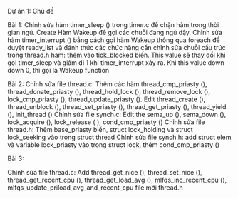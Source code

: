 Dự án 1: Chủ đề

Bài 1: Chỉnh sửa hàm timer_sleep () trong timer.c để chặn hàm trong thời gian ngủ. Create Hàm Wakeup để gọi các chuỗi đang ngủ dậy. Chỉnh sửa hàm timer_interrupt () bằng cách gọi hàm Wakeup thông qua foreach để duyệt ready_list và đánh thức các chức năng cần chỉnh sửa chuỗi cấu trúc trong thread.h hàm: thêm vào tick_blocked biến. This value sẽ thay đổi khi gọi timer_sleep và giảm đi 1 khi timer_interrupt xảy ra. Khi this value down down 0, thì gọi là Wakeup function

Bài 2: Chỉnh sửa file thread.c: Thêm các hàm thread_cmp_priasty (), thread_donate_priasty (), thread_hold_lock (), thread_remove_lock (), lock_cmp_priasty (), thread_update_priasty (). Edit thread_create (), thread_unblock (), thread_set_priasty (), thread_get_priasty (), thread_yield (), init_thread () Chỉnh sửa file synch.c: Edit the sema_up (), sema_down (), lock_acquire (), lock_release ( ), cond_cmp_priasty () Chỉnh sửa file thread.h: Thêm base_priasty biến, struct lock_holding và struct lock_seeking vào trong struct thread Chỉnh sửa file synch.h: add struct elem và variable lock_priasty vào trong struct lock, thêm cond_cmp_priasty ()

Bài 3:

Chỉnh sửa file thread.c: Add thread_get_nice (), thread_set_nice (), thread_get_recent_cpu (), thread_get_load_avg (), mlfqs_inc_recent_cpu (), mlfqs_update_priload_avg_and_recent_cpu file mới thread.h
